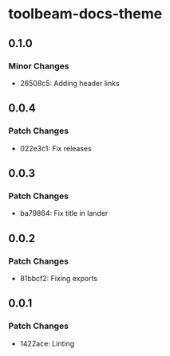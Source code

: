 # toolbeam-docs-theme

## 0.1.0

### Minor Changes

- 26508c5: Adding header links

## 0.0.4

### Patch Changes

- 022e3c1: Fix releases

## 0.0.3

### Patch Changes

- ba79864: Fix title in lander

## 0.0.2

### Patch Changes

- 81bbcf2: Fixing exports

## 0.0.1

### Patch Changes

- 1422ace: Linting

